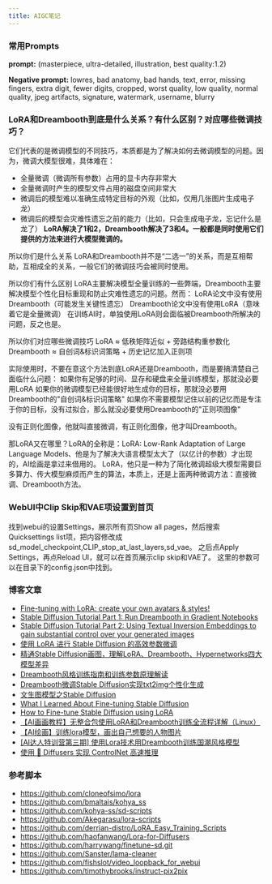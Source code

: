```yaml
---
title: AIGC笔记
---
```


### 常用Prompts
**prompt:** (masterpiece,  ultra-detailed, illustration, best quality:1.2)

**Negative prompt:** lowres, bad anatomy, bad hands, text, error, missing fingers, extra digit, 
fewer digits, cropped, worst quality, low quality, normal quality, jpeg artifacts, signature, watermark, username, blurry

### LoRA和Dreambooth到底是什么关系？有什么区别？对应哪些微调技巧？
它们代表的是微调模型的不同技巧，本质都是为了解决如何去微调模型的问题。因为，微调大模型很难，具体难在：
- 全量微调（微调所有参数）占用的显卡内存非常大
- 全量微调时产生的模型文件占用的磁盘空间非常大
- 微调后的模型难以准确生成特定目标的外观（比如，仅用几张图片生成电子龙）
- 微调后的模型会灾难性遗忘之前的能力（比如，只会生成电子龙，忘记什么是龙了）
**LoRA解决了1和2，Dreambooth解决了3和4。一般都是同时使用它们提供的方法来进行大模型微调的。**

所以你们是什么关系
LoRA和Dreambooth并不是“二选一”的关系，而是互相帮助，互相成全的关系，一般它们的微调技巧会被同时使用。

所以你们有什么区别
LoRA主要解决模型全量训练的一些弊端，Dreambooth主要解决模型个性化目标重现和防止灾难性遗忘的问题。然而：
LoRA论文中没有使用Dreambooth（可能发生关键性遗忘）
Dreambooth论文中没有使用LoRA（意味着它是全量微调）
在训练AI时，单独使用LoRA则会面临被Dreambooth所解决的问题，反之也是。

所以你们对应哪些微调技巧
LoRA ≈ 低秩矩阵近似 + 旁路结构重参数化
Dreambooth ≈ 自创词&标识词策略 + 历史记忆加入正则项

实际使用时，不要在意这个方法到底LoRA还是Dreambooth，而是要搞清楚自己面临什么问题：
如果你有足够的时间、显存和硬盘来全量训练模型，那就没必要用LoRA
如果你的微调模型已经能很好地生成你的目标，那就没必要用Dreambooth的"自创词&标识词策略"
如果你不需要模型记住以前的记忆而是专注于你的目标，没有过拟合，那么就没必要使用Dreambooth的"正则项图像"

没有正则化图像，他就叫直接微调，有正则化图像，他才叫Dreambooth。

那LoRA又在哪里？LoRA的全称是：LoRA: Low-Rank Adaptation of Large Language Models、他是为了解决大语言模型太大了（以亿计的参数）才出现的，AI绘画是拿过来借用的。
LoRA，他只是一种为了简化微调超级大模型需要巨多算力、传大模型麻烦而产生的算法，本质上，还是上面两种微调方法：直接微调、Dreambooth方法。 

### WebUI中Clip Skip和VAE项设置到首页
找到webui的设置Settings，展示所有页Show all pages，然后搜索Quicksettings list项，把内容修改成sd_model_checkpoint,CLIP_stop_at_last_layers,sd_vae。
之后点Apply Settings，再点Reload UI，就可以在首页展示clip skip和VAE了。
这里的参数可以在目录下的config.json中找到。

### 博客文章
- [Fine-tuning with LoRA: create your own avatars & styles!](https://www.kix.in/2023/04/07/sd-lora-finetuning/)
- [Stable Diffusion Tutorial Part 1: Run Dreambooth in Gradient Notebooks](https://blog.paperspace.com/dreambooth-stable-diffusion-tutorial-1/)
- [Stable Diffusion Tutorial Part 2: Using Textual Inversion Embeddings to gain substantial control over your generated images](https://blog.paperspace.com/dreambooth-stable-diffusion-tutorial-part-2-textual-inversion/)
- [使用 LoRA 进行 Stable Diffusion 的高效参数微调](https://huggingface.co/blog/zh/lora)
- [精通Stable Diffusion画图，理解LoRA、Dreambooth、Hypernetworks四大模型差异](http://www.gamelook.com.cn/2023/04/513756)
- [Dreambooth风格训练指南和训练参数原理解读](https://www.acceleratori.com/d/11163)
- [Dreambooth微调Stable Diffusion实现txt2img个性化生成](https://zhuanlan.zhihu.com/p/625848905)
- [文生图模型之Stable Diffusion](https://zhuanlan.zhihu.com/p/617134893)
- [What I Learned About Fine-tuning Stable Diffusion](http://harrywang.me/sd)
- [How to Fine-tune Stable Diffusion using LoRA](https://ngwaifoong92.medium.com/how-to-fine-tune-stable-diffusion-using-lora-85690292c6a8)
- [【AI画画教程】无整合包使用LoRA和Dreambooth训练全流程详解（Linux）](https://blog.csdn.net/weixin_39955411/article/details/130612749)
- [【AI绘画】训练lora模型，画出自己想要的人物图片](https://zhuanlan.zhihu.com/p/619709359)
- [[AI达人特训营第三期] 使用Lora技术用Dreambooth训练国潮风格模型](https://aistudio.csdn.net/6442ba04b4541e244e4f9639.html)
- [使用 🧨 Diffusers 实现 ControlNet 高速推理](https://huggingface.co/blog/zh/controlnet)

### 参考脚本
- https://github.com/cloneofsimo/lora
- https://github.com/bmaltais/kohya_ss
- https://github.com/kohya-ss/sd-scripts
- https://github.com/Akegarasu/lora-scripts
- https://github.com/derrian-distro/LoRA_Easy_Training_Scripts
- https://github.com/haofanwang/Lora-for-Diffusers
- https://github.com/harrywang/finetune-sd.git
- https://github.com/Sanster/lama-cleaner
- https://github.com/fishslot/video_loopback_for_webui
- https://github.com/timothybrooks/instruct-pix2pix
